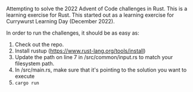 Attempting to solve the 2022 Advent of Code challenges in Rust. This is a learning exercise for Rust. 
This started out as a learning exercise for Currywurst Learning Day (December 2022). 

In order to run the challenges, it should be as easy as:
1) Check out the repo.
2) Install rustup (https://www.rust-lang.org/tools/install)
3) Update the path on line 7 in /src/common/input.rs to match your filesystem path.
4) In /src/main.rs, make sure that it's pointing to the solution you want to execute
5) `cargo run`

